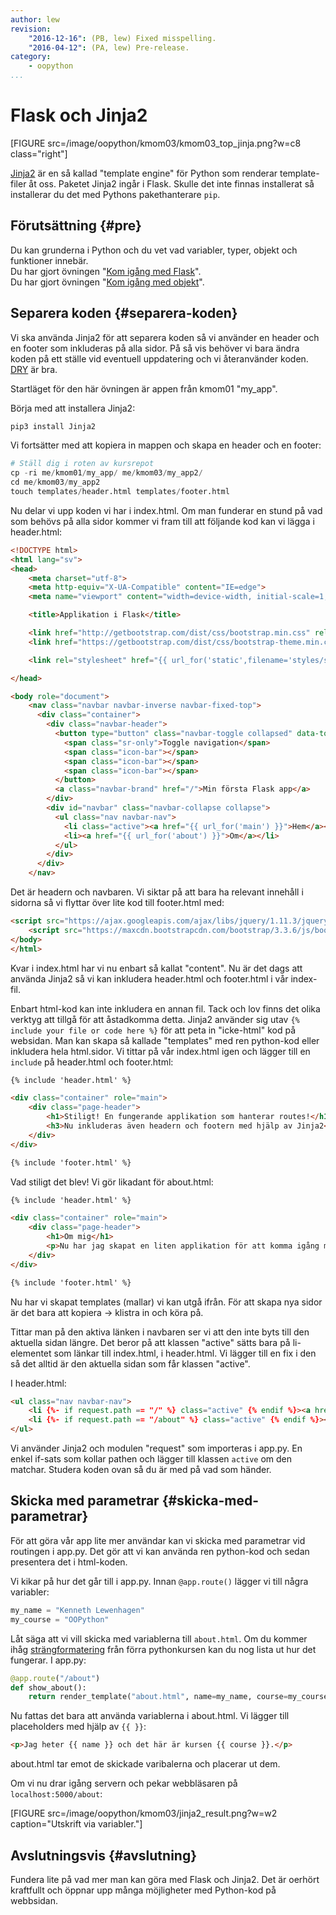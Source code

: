 ```yaml
---
author: lew
revision:
    "2016-12-16": (PB, lew) Fixed misspelling.
    "2016-04-12": (PA, lew) Pre-release.
category:
    - oopython
...
```

Flask och Jinja2
===================================

[FIGURE src=/image/oopython/kmom03/kmom03_top_jinja.png?w=c8 class="right"]

[Jinja2](http://jinja.pocoo.org/) är en så kallad "template engine" för Python som renderar template-filer åt oss. Paketet Jinja2 ingår i Flask. Skulle det inte finnas installerat så installerar du det med Pythons pakethanterare `pip`.

<!--more-->



Förutsättning {#pre}
-------------------------------

Du kan grunderna i Python och du vet vad variabler, typer, objekt och funktioner innebär.  
Du har gjort övningen "[Kom igång med Flask](kunskap/kom-igang-med-flask)".  
Du har gjort övningen "[Kom igång med objekt](kunskap/kom-igang-med-objekt)".



Separera koden {#separera-koden}
------------------------------

Vi ska använda Jinja2 för att separera koden så vi använder en header och en footer som inkluderas på alla sidor. På så vis behöver vi bara ändra koden på ett ställe vid eventuell uppdatering och vi återanvänder koden. [DRY](https://en.wikipedia.org/wiki/Don%27t_repeat_yourself) är bra.  

Startläget för den här övningen är appen från kmom01 "my_app".  

Börja med att installera Jinja2:  

```python
pip3 install Jinja2
```

Vi fortsätter med att kopiera in mappen och skapa en header och en footer:

```python
# Ställ dig i roten av kursrepot
cp -ri me/kmom01/my_app/ me/kmom03/my_app2/
cd me/kmom03/my_app2
touch templates/header.html templates/footer.html
```

Nu delar vi upp koden vi har i index.html. Om man funderar en stund på vad som behövs på alla sidor kommer vi fram till att följande kod kan vi lägga i header.html:

```html
<!DOCTYPE html>
<html lang="sv">
<head>
    <meta charset="utf-8">
    <meta http-equiv="X-UA-Compatible" content="IE=edge">
    <meta name="viewport" content="width=device-width, initial-scale=1, shrink-to-fit=no">

    <title>Applikation i Flask</title>

    <link href="http://getbootstrap.com/dist/css/bootstrap.min.css" rel="stylesheet">
    <link href="https://getbootstrap.com/dist/css/bootstrap-theme.min.css" rel="stylesheet">

    <link rel="stylesheet" href="{{ url_for('static',filename='styles/style.css') }}">

</head>

<body role="document">
    <nav class="navbar navbar-inverse navbar-fixed-top">
      <div class="container">
        <div class="navbar-header">
          <button type="button" class="navbar-toggle collapsed" data-toggle="collapse" data-target="#navbar" aria-expanded="false" aria-controls="navbar">
            <span class="sr-only">Toggle navigation</span>
            <span class="icon-bar"></span>
            <span class="icon-bar"></span>
            <span class="icon-bar"></span>
          </button>
          <a class="navbar-brand" href="/">Min första Flask app</a>
        </div>
        <div id="navbar" class="navbar-collapse collapse">
          <ul class="nav navbar-nav">
            <li class="active"><a href="{{ url_for('main') }}">Hem</a></li>
            <li><a href="{{ url_for('about') }}">Om</a></li>
          </ul>
        </div>
      </div>
    </nav>
```

Det är headern och navbaren. Vi siktar på att bara ha relevant innehåll i sidorna så vi flyttar över lite kod till footer.html med:

```html
<script src="https://ajax.googleapis.com/ajax/libs/jquery/1.11.3/jquery.min.js"></script>
    <script src="https://maxcdn.bootstrapcdn.com/bootstrap/3.3.6/js/bootstrap.min.js"></script>
</body>
</html>
```

Kvar i index.html har vi nu enbart så kallat "content". Nu är det dags att använda Jinja2 så vi kan inkludera header.html och footer.html i vår index-fil.  

Enbart html-kod kan inte inkludera en annan fil. Tack och lov finns det olika verktyg att tillgå för att åstadkomma detta. Jinja2 använder sig utav `{% include your file or code here %}` för att peta in "icke-html" kod på websidan. Man kan skapa så kallade "templates" med ren python-kod eller inkludera hela html.sidor. Vi tittar på vår index.html igen och lägger till en `include` på header.html och footer.html:

```html
{% include 'header.html' %}

<div class="container" role="main">
    <div class="page-header">
        <h1>Stiligt! En fungerande applikation som hanterar routes!</h1>
        <h3>Nu inkluderas även headern och footern med hjälp av Jinja2</h3>
    </div>
</div>

{% include 'footer.html' %}
```

Vad stiligt det blev! Vi gör likadant för about.html:

```html
{% include 'header.html' %}

<div class="container" role="main">
    <div class="page-header">
        <h1>Om mig</h1>
        <p>Nu har jag skapat en liten applikation för att komma igång med Flask.</p>
    </div>
</div>

{% include 'footer.html' %}
```

Nu har vi skapat templates (mallar) vi kan utgå ifrån. För att skapa nya sidor är det bara att kopiera -> klistra in och köra på.  

Tittar man på den aktiva länken i navbaren ser vi att den inte byts till den aktuella sidan längre. Det beror på att klassen "active" sätts bara på li-elementet som länkar till index.html, i header.html. Vi lägger till en fix i den så det alltid är den aktuella sidan som får klassen "active".  

I header.html:

```html
<ul class="nav navbar-nav">
    <li {%- if request.path == "/" %} class="active" {% endif %}><a href="/">Hem</a></li>
    <li {%- if request.path == "/about" %} class="active" {% endif %}><a href="/about">Om</a></li>
</ul>
```

Vi använder Jinja2 och modulen "request" som importeras i app.py. En enkel if-sats som kollar pathen och lägger till klassen `active` om den matchar. Studera koden ovan så du är med på vad som händer.



Skicka med parametrar {#skicka-med-parametrar}
------------------------------

För att göra vår app lite mer användar kan vi skicka med parametrar vid routingen i app.py. Det gör att vi kan använda ren python-kod och sedan presentera det i html-koden.  

Vi kikar på hur det går till i app.py. Innan `@app.route()` lägger vi till några variabler:  

```python
my_name = "Kenneth Lewenhagen"
my_course = "OOPython"
```

Låt säga att vi vill skicka med variablerna till `about.html`. Om du kommer ihåg [strängformatering](https://www.youtube.com/watch?v=BkMm0lX-Ytc&list=PLKtP9l5q3ce93pTlN_dnDpsTwGLCXJEpd&index=18) från förra pythonkursen kan du nog lista ut hur det fungerar. I app.py:

```python
@app.route("/about")
def show_about():
    return render_template("about.html", name=my_name, course=my_course)
```

Nu fattas det bara att använda variablerna i about.html. Vi lägger till placeholders med hjälp av `{{ }}`:

```html
<p>Jag heter {{ name }} och det här är kursen {{ course }}.</p>
```

about.html tar emot de skickade varibalerna och placerar ut dem.

Om vi nu drar igång servern och pekar webbläsaren på `localhost:5000/about`:

[FIGURE src=/image/oopython/kmom03/jinja2_result.png?w=w2 caption="Utskrift via variabler."]



Avslutningsvis {#avslutning}
------------------------------

Fundera lite på vad mer man kan göra med Flask och Jinja2. Det är oerhört kraftfullt och öppnar upp många möjligheter med Python-kod på webbsidan.
